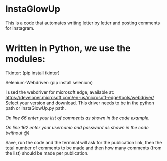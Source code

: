 # InstaGlowUp
 This is a code that automates writing letter by letter and posting comments for instagram.
 
# Written in Python, we use the modules:

Tkinter:
(pip install tkinter)

Selenium-Webdriver:
(pip install selenium)

I used the webdriver for microsoft edge, available at:
https://developer.microsoft.com/en-us/microsoft-edge/tools/webdriver/
Select your version and download.
This driver needs to be in the python path or InstaGlowUp.py path.

*On line 66 enter your list of comments as shown in the code example.*

*On line 162 enter your username and password as shown in the code (without @)*

Save, run the code and the terminal will ask for the publication link, then the total number of comments to be made and then how many comments (from the list) should be made per publication.
